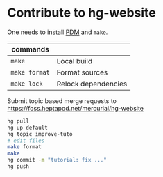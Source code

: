 # Contribute to hg-website

One needs to install [PDM] and `make`.

| commands      |                     |
| ------------- | ------------------- |
| `make`        | Local build         |
| `make format` | Format sources      |
| `make lock`   | Relock dependencies |

Submit topic based merge requests to https://foss.heptapod.net/mercurial/hg-website

```sh
hg pull
hg up default
hg topic improve-tuto
# edit files
make format
make
hg commit -m "tutorial: fix ..."
hg push
```

[pdm]: https://pdm-project.org
